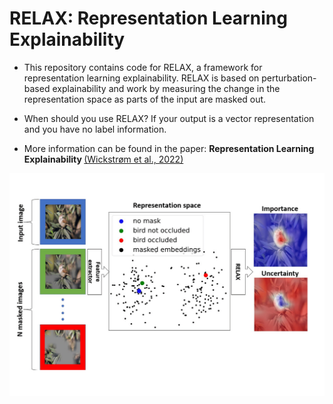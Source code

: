 # RELAX: Representation Learning Explainability

- This repository contains code for RELAX, a framework for representation learning explainability. RELAX is based on perturbation-based explainability and work by measuring the change in the representation space as parts of the input are masked out.

- When should you use RELAX? If your output is a vector representation and you have no label information.

- More information can be found in the paper: <b>Representation Learning Explainability </b><a href="https://arxiv.org/abs/2112.10161">(Wickstrøm et al., 2022)</a>

</p>
<p align="center">
  <img width="800" src="https://github.com/Wickstrom/RELAX/blob/main/relax-ramework.png">
</p>

